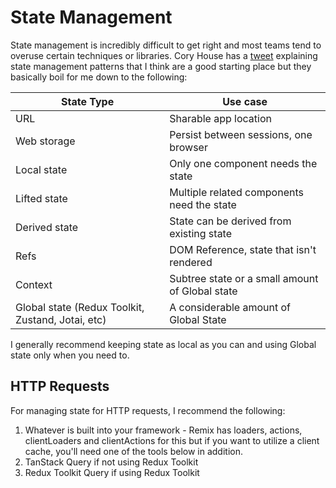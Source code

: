 # State Management

State management is incredibly difficult to get right and most teams tend to overuse certain techniques or libraries. Cory House has a [tweet](https://twitter.com/housecor/status/1437765673439088644/photo/1) explaining state management patterns that I think are a good starting place but they basically boil for me down to the following:

| State Type                                        | Use case                                        |
| ------------------------------------------------- | ----------------------------------------------- |
| URL                                               | Sharable app location                           |
| Web storage                                       | Persist between sessions, one browser           |
| Local state                                       | Only one component needs the state              |
| Lifted state                                      | Multiple related components need the state      |
| Derived state                                     | State can be derived from existing state        |
| Refs                                              | DOM Reference, state that isn't rendered        |
| Context                                           | Subtree state or a small amount of Global state |
| Global state (Redux Toolkit, Zustand, Jotai, etc) | A considerable amount of Global State           |

I generally recommend keeping state as local as you can and using Global state only when you need to.

## HTTP Requests

For managing state for HTTP requests, I recommend the following:

1. Whatever is built into your framework - Remix has loaders, actions, clientLoaders and clientActions for this but if you want to utilize a client cache, you'll need one of the tools below in addition.
2. TanStack Query if not using Redux Toolkit
3. Redux Toolkit Query if using Redux Toolkit
